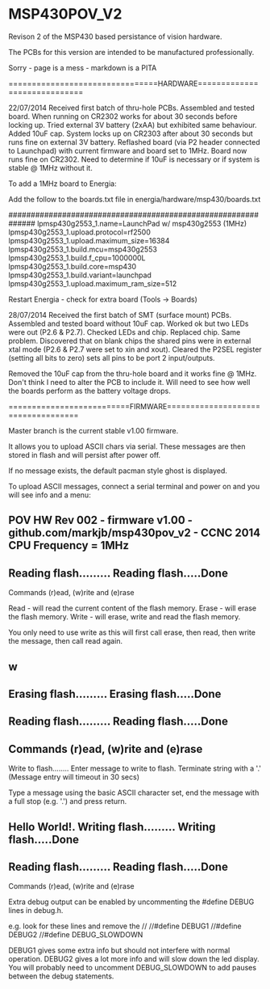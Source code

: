 MSP430POV_V2
============

Revison 2 of the MSP430 based persistance of vision hardware.

The PCBs for this version are intended to be manufactured professionally.

Sorry - page is a mess - markdown is a PITA

================================HARDWARE=============================

22/07/2014 Received first batch of thru-hole PCBs. Assembled and tested board. When running on CR2302 works for about 30 seconds before locking up. Tried external 3V battery (2xAA) but exhibited same behaviour. Added 10uF cap. System locks up on CR2303 after about 30 seconds but runs fine on external 3V battery. Reflashed board (via P2 header connected to Launchpad) with current firmware and board set to 1MHz. Board now runs fine on CR2302. Need to determine if 10uF is necessary or if system is stable @ 1MHz without it.

To add a 1MHz board to Energia:

Add the follow to the boards.txt file in energia/hardware/msp430/boards.txt

##############################################################
lpmsp430g2553_1.name=LaunchPad w/ msp430g2553 (1MHz)
lpmsp430g2553_1.upload.protocol=rf2500
lpmsp430g2553_1.upload.maximum_size=16384
lpmsp430g2553_1.build.mcu=msp430g2553
lpmsp430g2553_1.build.f_cpu=1000000L
lpmsp430g2553_1.build.core=msp430
lpmsp430g2553_1.build.variant=launchpad
lpmsp430g2553_1.upload.maximum_ram_size=512

Restart Energia - check for extra board (Tools -> Boards)

28/07/2014 Received the first batch of SMT (surface mount) PCBs. Assembled and tested board without 10uF cap. Worked ok but two LEDs were out (P2.6 & P2.7). Checked LEDs and chip. Replaced chip. Same problem. Discovered that on blank chips the shared pins were in external xtal mode (P2.6 & P2.7 were set to xin and xout). Cleared the P2SEL register (setting all bits to zero) sets all pins to be port 2 input/outputs. 

Removed the 10uF cap from the thru-hole board and it works fine @ 1MHz. Don't think I need to alter the PCB to include it. Will need to see how well the boards perform as the battery voltage drops.

==========================FIRMWARE===================================

Master branch is the current stable v1.00 firmware.

It allows you to upload ASCII chars via serial. These messages are then stored in flash and will persist after power off.

If no message exists, the default pacman style ghost is displayed.

To upload ASCII messages, connect a serial terminal and power on and you will see info and a menu:

POV HW Rev 002 - firmware v1.00 - github.com/markjb/msp430pov_v2 - CCNC 2014
CPU Frequency = 1MHz
----------------------
Reading flash.........
Reading flash.....Done
----------------------
Commands (r)ead, (w)rite and (e)rase

Read  - will read the current content of the flash memory.
Erase - will erase the flash memory.
Write - will erase, write and read the flash memory.

You only need to use write as this will first call erase, then read, then write the message, then call read again.

w
----------------------
Erasing flash.........
Erasing flash.....Done
----------------------
Reading flash.........
Reading flash.....Done
----------------------
Commands (r)ead, (w)rite and (e)rase
----------------------
Write to flash........
Enter message to write to flash. Terminate string with a '.' (Message entry will timeout in 30 secs)

Type a message using the basic ASCII character set, end the message with a full stop (e.g. '.') and press return.

Hello World!.
Writing flash.........
Writing flash.....Done
----------------------
Reading flash.........
Reading flash.....Done
----------------------
Commands (r)ead, (w)rite and (e)rase

Extra debug output can be enabled by uncommenting the #define DEBUG lines in debug.h.

e.g. look for these lines and remove the //
//#define DEBUG1
//#define DEBUG2
//#define DEBUG_SLOWDOWN

DEBUG1 gives some extra info but should not interfere with normal operation.
DEBUG2 gives a lot more info and will slow down the led display. You will 
probably need to uncomment DEBUG_SLOWDOWN to add pauses between the debug statements.
